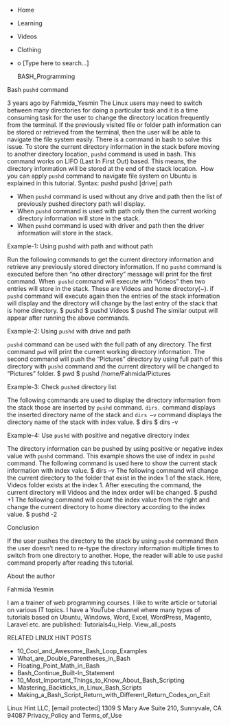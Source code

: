 





















































* Home
* Learning
* Videos
* Clothing
*
  o [Type here to search...]


   BASH_Programming


Bash `pushd` command

3 years ago
by Fahmida_Yesmin
The Linux users may need to switch between many directories for doing a
particular task and it is a time consuming task for the user to change the
directory location frequently from the terminal. If the previously visited file
or folder path information can be stored or retrieved from the terminal, then
the user will be able to navigate the file system easily. There is a command in
bash to solve this issue. To store the current directory information in the
stack before moving to another directory location, `pushd` command is used in
bash. This command works on LIFO (Last In First Out) based. This means, the
directory information will be stored at the end of the stack location.  How you
can apply `pushd` command to navigate file system on Ubuntu is explained in
this tutorial.
Syntax:
pushd
pushd [drive] path

* When `pushd` command is used without any drive and path then the list of
  previously pushed directory path will display.
* When `pushd` command is used with path only then the current working
  directory information will store in the stack.
* When `pushd` command is used with driver and path then the driver information
  will store in the stack.


Example-1: Using pushd with path and without path

Run the following commands to get the current directory information and
retrieve any previously stored directory information. If no `pushd` command is
executed before then “no other directory” message will print for the first
command. When` pushd` command will execute with “Videos” then two entries will
store in the stack. These are Videos and home directory(~). if `pushd` command
will execute again then the entries of the stack information will display and
the directory will change by the last entry of the stack that is home
directory.
$ pushd
$ pushd Videos
$ pushd
The similar output will appear after running the above commands.

Example-2: Using `pushd` with drive and path

`pushd` command can be used with the full path of any directory. The first
command `pwd` will print the current working directory information. The second
command will push the “Pictures” directory by using full path of this directory
with `pushd` command and the current directory will be changed to “Pictures”
folder.
$ pwd
$ pushd /home/Fahmida/Pictures

Example-3: Check `pushed` directory list

The following commands are used to display the directory information from the
stack those are inserted by `pushd` command. `dirs.` command displays the
inserted directory name of the stack and `dirs –v` command displays the
directory name of the stack with index value.
$ dirs
$ dirs -v

Example-4: Use `pushd` with positive and negative directory index

The directory information can be pushed by using positive or negative index
value with `pushd` command. This example shows the use of index in `pushd`
command. The following command is used here to show the current stack
information with index value.
$ dirs –v
The following command will change the current directory to the folder that
exist in the index 1 of the stack. Here, Videos folder exists at the index 1.
After executing the command, the current directory will Videos and the index
order will be changed.
$ pushd +1
The following command will count the index value from the right and change the
current directory to home directory according to the index value.
$ pushd -2

Conclusion

If the user pushes the directory to the stack by using `pushd` command then the
user doesn’t need to re-type the directory information multiple times to switch
from one directory to another. Hope, the reader will able to use `pushd`
command properly after reading this tutorial.


About the author


Fahmida Yesmin

I am a trainer of web programming courses. I like to write article or tutorial
on various IT topics. I have a YouTube channel where many types of tutorials
based on Ubuntu, Windows, Word, Excel, WordPress, Magento, Laravel etc. are
published: Tutorials4u_Help.
View_all_posts

RELATED LINUX HINT POSTS


* 10_Cool_and_Awesome_Bash_Loop_Examples
* What_are_Double_Parentheses_in_Bash
* Floating_Point_Math_in_Bash
* Bash_Continue_Built-In_Statement
* 10_Most_Important_Things_to_Know_About_Bash_Scripting
* Mastering_Backticks_in_Linux_Bash_Scripts
* Making_a_Bash_Script_Return_with_Different_Return_Codes_on_Exit

Linux Hint LLC, [email protected]
1309 S Mary Ave Suite 210, Sunnyvale, CA 94087
 Privacy_Policy and Terms_of_Use

